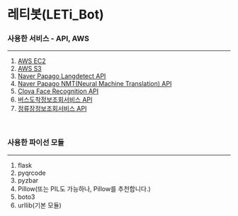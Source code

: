 # 레티봇(LETi_Bot)


<h3>사용한 서비스 - API, AWS</h3>
<hr />

<ol>
  <li><a title="" href="https://console.aws.amazon.com/console/home">AWS EC2</a></li>
  <li><a title="" href="https://console.aws.amazon.com/console/home">AWS S3</a></li>
  <li><a title="" href="https://developers.naver.com/docs/detectLangs/examples/#python">Naver Papago Langdetect API</a></li>
  <li><a title="" href="https://developers.naver.com/docs/nmt/reference/">Naver Papago NMT(Neural Machine Translation) API</a></li>
  <li><a title="" href="https://developers.naver.com/docs/clova/api/CFR/API_Guide.md#Overview">Clova Face Recognition API<a></li>
  <li><a title="" href="https://www.data.go.kr/dataset/15000175/openapi.do">버스도착정보조회서비스 API</a></li>
  <li><a title="" href="https://www.data.go.kr/dataset/15000303/openapi.do">정류장정보조회서비스 API<a></li>
</ol>
<br />
<h3>사용한 파이선 모듈</h3>
<hr />
<ol>
  <li>flask</li>
  <li>pyqrcode</li>
  <li>pyzbar</li>
  <li>Pillow(또는 PIL도 가능하나, Pillow를 추천합니다.)</li>
  <li>boto3</li>
  <li>urllib(기본 모듈)</li>
</ol>
<br />
